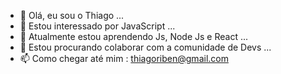 - 👋 Olá, eu sou o Thiago ...
- 👀 Estou interessado por JavaScript  ...
- 🌱 Atualmente estou aprendendo Js, Node Js e React ...
- 💞️ Estou procurando colaborar com a comunidade de Devs ...
- 📫 Como chegar até mim : thiagoriben@gmail.com
